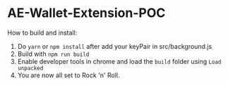 # AE-Wallet-Extension-POC

How to build and install:

1. Do `yarn` or `npm install` after add your keyPair in src/background.js
2. Build with `npm run build`
3. Enable developer tools in chrome and load the `build` folder using `Load unpacked`
4. You are now all set to Rock 'n' Roll.

